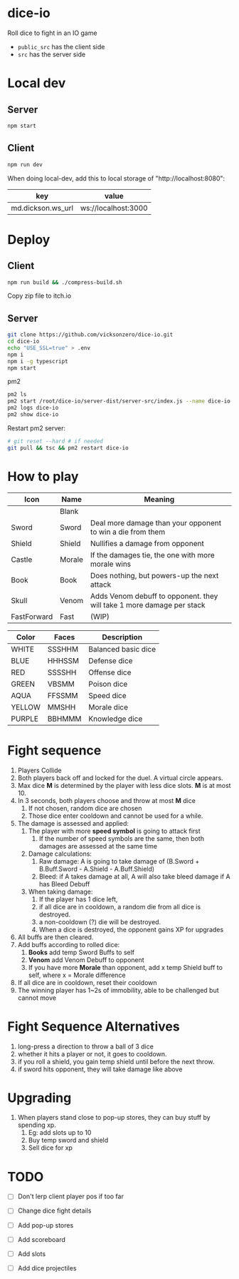 # dice-io
Roll dice to fight in an IO game


- `public_src` has the client side
- `src` has the server side


# Local dev

## Server
```bash
npm start
```

## Client
```bash
npm run dev
```
When doing local-dev, add this to local storage of "http://localhost:8080":

| key               | value               |
| ----------------- | ------------------- |
| md.dickson.ws_url | ws://localhost:3000 |

# Deploy

## Client

```bash
npm run build && ./compress-build.sh
```

Copy zip file to itch.io

## Server

```bash
git clone https://github.com/vicksonzero/dice-io.git
cd dice-io
echo "USE_SSL=true" > .env
npm i
npm i -g typescript
npm start
```

pm2
```bash
pm2 ls
pm2 start /root/dice-io/server-dist/server-src/index.js --name dice-io
pm2 logs dice-io
pm2 show dice-io
```

Restart pm2 server:
```bash
# git reset --hard # if needed
git pull && tsc && pm2 restart dice-io
```

# How to play
| Icon        | Name   | Meaning                                                               |
| ----------- | ------ | --------------------------------------------------------------------- |
|             | Blank  |                                                                       |
| Sword       | Sword  | Deal more damage than your opponent to win a die from them            |
| Shield      | Shield | Nullifies a damage from opponent                                      |
| Castle      | Morale | If the damages tie, the one with more morale wins                     |
| Book        | Book   | Does nothing, but powers-up the next attack                           |
| Skull       | Venom  | Adds Venom debuff to opponent. they will take 1 more damage per stack |
| FastForward | Fast   | (WIP)                                                                 |


| Color  | Faces  | Description         |
| ------ | ------ | ------------------- |
| WHITE  | SSSHHM | Balanced basic dice |
| BLUE   | HHHSSM | Defense dice        |
| RED    | SSSSHH | Offense dice        |
| GREEN  | VBSMM  | Poison dice         |
| AQUA   | FFSSMM | Speed dice          |
| YELLOW | MMSHH  | Morale dice         |
| PURPLE | BBHMMM | Knowledge dice      |


# Fight sequence

1. Players Collide
2. Both players back off and locked for the duel. A virtual circle appears.
3. Max dice **M** is determined by the player with less dice slots. **M** is at most 10.
4. In 3 seconds, both players choose and throw at most **M** dice
   1. If not chosen, random dice are chosen
   2. Those dice enter cooldown and cannot be used for a while.
5. The damage is assessed and applied:
   1. The player with more **speed symbol** is going to attack first
      1. If the number of speed symbols are the same, then both damages are assessed at the same time
   2. Damage calculations:
      1. Raw damage: A is going to take damage of (B.Sword + B.Buff.Sword - A.Shield - A.Buff.Shield)
      2. Bleed: if A takes damage at all, A will also take bleed damage if A has Bleed Debuff
   3. When taking damage:
      1. If the player has 1 dice left, 
      2. if all dice are in cooldown, a random die from all dice is destroyed.
      3. a non-cooldown (?) die will be destroyed.
      4. When a dice is destroyed, the opponent gains XP for upgrades
6. All buffs are then cleared.
7. Add buffs according to rolled dice:
   1. **Books** add temp Sword Buffs to self
   2. **Venom** add Venom Debuff to opponent
   3. If you have more **Morale** than opponent, add x temp Shield buff to self, where x = Morale difference
8.  If all dice are in cooldown, reset their cooldown
9.  The winning player has 1~2s of immobility, able to be challenged but cannot move


# Fight Sequence Alternatives

1. long-press a direction to throw a ball of 3 dice
2. whether it hits a player or not, it goes to cooldown.
3. if you roll a shield, you gain temp shield until before the next throw.
4. if sword hits opponent, they will take damage like above


# Upgrading

1. When players stand close to pop-up stores, they can buy stuff by spending xp.
   1. Eg: add slots up to 10
   2. Buy temp sword and shield
   3. Sell dice for xp


# TODO

- [ ] Don't lerp client player pos if too far
- [ ] Change dice fight details
- [ ] Add pop-up stores
- [ ] Add scoreboard
- [ ] Add slots
- [ ] Add dice projectiles


